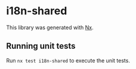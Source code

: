 # i18n-shared

This library was generated with [Nx](https://nx.dev).

## Running unit tests

Run `nx test i18n-shared` to execute the unit tests.
